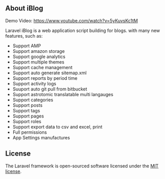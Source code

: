 ## About iBlog

Demo Video: https://www.youtube.com/watch?v=5yKuvsKc1tM

Laravel iBlog is a web application script building for blogs. with many new features, such as:

- Support AMP
- Support amazon storage
- Support google analytics
- Support multiple themes
- Support cache management
- Support auto generate sitemap.xml
- Support reports by period time
- Support activity logs
- Suuport auto git pull from bitbucket
- Support astrotomic translatable multi langauges
- Support categories
- Support posts
- Support tags
- Support pages
- Support roles
- Support export data to csv and excel, print
- Full permissions
- App Settings manufactures
       
    
## License

The Laravel framework is open-sourced software licensed under the [MIT license](https://opensource.org/licenses/MIT).

